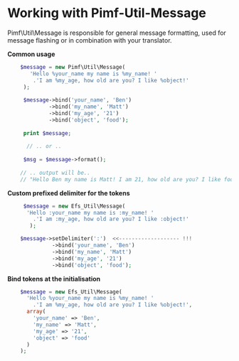 # Working with Pimf-Util-Message

Pimf\Util\Message is responsible for general message formatting, used for message flashing or in combination with your translator.

**Common usage**

```php
    $message = new Pimf\Util\Message(
       'Hello %your_name my name is %my_name! '
        .'I am %my_age, how old are you? I like %object!'
     );
     
     $message->bind('your_name', 'Ben')
             ->bind('my_name', 'Matt')
             ->bind('my_age', '21')
             ->bind('object', 'food');
    
     print $message;
    
      // .. or ..
    
     $msg = $message->format();
     
    // .. output will be..
    // "Hello Ben my name is Matt! I am 21, how old are you? I like food!"
```

**Custom prefixed delimiter for the tokens**

```php
     $message = new Efs_Util\Message(
      'Hello :your_name my name is :my_name! '
        .'I am :my_age, how old are you? I like :object!'
       );

    $message->setDelimiter(':')  <<------------------- !!!
              ->bind('your_name', 'Ben')
              ->bind('my_name', 'Matt')
              ->bind('my_age', '21')
              ->bind('object', 'food');
```

**Bind tokens at the initialisation**

```php
    $message = new Efs_Util\Message(
      'Hello %your_name my name is %my_name! '
        .'I am %my_age, how old are you? I like %object!',
      array(
        'your_name' => 'Ben',
        'my_name' => 'Matt',
        'my_age' => '21',
        'object' => 'food'
      )
    );
```
